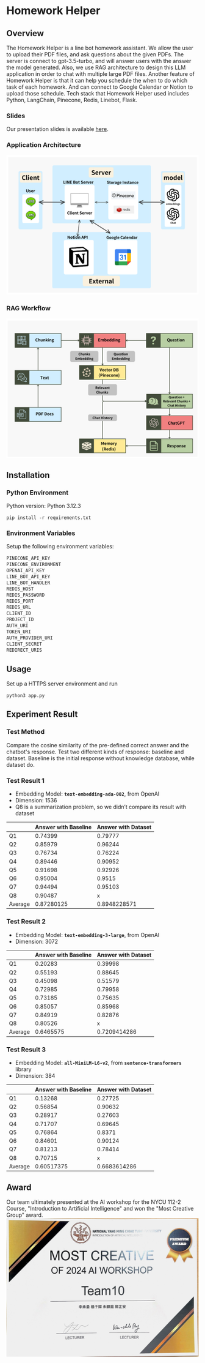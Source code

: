 # Homework Helper

## Overview
The Homework Helper is a line bot homework assistant. We allow the user to upload their PDF files, and ask questions about the given PDFs. The server is connect to gpt-3.5-turbo, and will answer users with the answer the model generated. Also, we use RAG architecture to design this LLM application in order to chat with multiple large PDF files. Another feature of Homework Helper is that it can help you schedule the when to do which task of each homework. And can connect to Google Calendar or Notion to upload those schedule. Tech stack that Homework Helper used includes Python, LangChain, Pinecone, Redis, Linebot, Flask.

### Slides
Our presentation slides is available [here](https://www.canva.com/design/DAGHpu3fdEU/sRLo8Ic4eoEXkRZgUhkYoQ/edit?utm_content=DAGHpu3fdEU&utm_campaign=designshare&utm_medium=link2&utm_source=sharebutton).

### Application Architecture
![arch](./Architecture.png)

### RAG Workflow
![workflow](./RAG_Workflow.png)

## Installation

### Python Environment

Python version: Python 3.12.3

```
pip install -r requirements.txt
```

### Environment Variables

Setup the following environment variables:

```
PINECONE_API_KEY
PINECONE_ENVIRONMENT
OPENAI_API_KEY
LINE_BOT_API_KEY
LINE_BOT_HANDLER
REDIS_HOST
REDIS_PASSWORD
REDIS_PORT
REDIS_URL
CLIENT_ID
PROJECT_ID
AUTH_URI
TOKEN_URI
AUTH_PROVIDER_URI
CLIENT_SECRET
REDIRECT_URIS
```

## Usage

Set up a HTTPS server environment and run
```
python3 app.py
```

## Experiment Result

### Test Method

Compare the cosine similarity of the pre-defined correct answer and the chatbot's response.
Test two different kinds of response: baseline and dataset.
Baseline is the initial response without knowledge database, while dataset do.

### Test Result 1

- Embedding Model: **`text-embedding-ada-002`**, from OpenAI
- Dimension: 1536
- Q8 is a summarization problem, so we didn’t compare its result with dataset

|  | Answer with Baseline | Answer with Dataset |
| --- | --- | --- |
| Q1 | 0.74399 | 0.79777 |
| Q2 | 0.85979 | 0.96244 |
| Q3 | 0.76734 | 0.76224 |
| Q4 | 0.89446 | 0.90952 |
| Q5 | 0.91698 | 0.92926 |
| Q6 | 0.95004 | 0.9515 |
| Q7 | 0.94494 | 0.95103 |
| Q8 | 0.90487 | x |
| Average | 0.87280125 | 0.8948228571 |

### Test Result 2

- Embedding Model: **`text-embedding-3-large`**, from OpenAI
- Dimension: 3072

|  | Answer with Baseline | Answer with Dataset |
| --- | --- | --- |
| Q1 | 0.20283 | 0.39998 |
| Q2 | 0.55193 | 0.88645 |
| Q3 | 0.45098 | 0.51579 |
| Q4 | 0.72985 | 0.79958 |
| Q5 | 0.73185 | 0.75635 |
| Q6 | 0.85057 | 0.85968 |
| Q7 | 0.84919 | 0.82876 |
| Q8 | 0.80526 | x |
| Average | 0.6465575 | 0.7209414286 |

### Test Result 3

- Embedding Model: **`all-MiniLM-L6-v2`**, from **`sentence-transformers`** library
- Dimension: 384

|  | Answer with Baseline | Answer with Dataset |
| --- | --- | --- |
| Q1 | 0.13268 | 0.27725 |
| Q2 | 0.56854 | 0.90632 |
| Q3 | 0.28917 |  0.27603 |
| Q4 | 0.71707 | 0.69645 |
| Q5 | 0.76864 | 0.8371 |
| Q6 | 0.84601 | 0.90124 |
| Q7 | 0.81213 | 0.78414 |
| Q8 | 0.70715 | x |
| Average | 0.60517375 | 0.6683614286 |

## Award
Our team ultimately presented at the AI workshop for the NYCU 112-2 Course, "Introduction to Artificial Intelligence" and won the "Most Creative Group" award.
![](./Award.jpg)